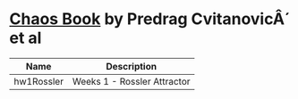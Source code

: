 # [Chaos Book](http://chaosbook.org/) by Predrag CvitanovicÂ´ et al


| Name | Description |
| -------------------------- | ------------------------------------------------| 
| hw1Rossler  | Weeks 1 - Rossler Attractor |
